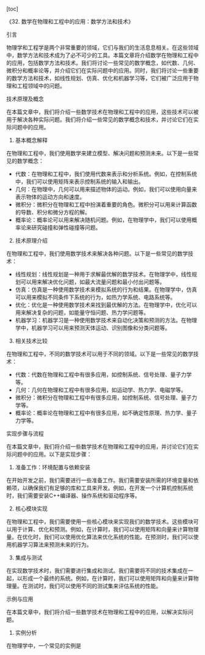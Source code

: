 
[toc]                    
                
                
《32. 数学在物理和工程中的应用：数学方法和技术》

引言

物理学和工程学是两个非常重要的领域，它们与我们的生活息息相关。在这些领域中，数学方法和技术成为了必不可少的工具。本篇文章将介绍数学在物理和工程中的应用，包括数学方法和技术。我们将讨论一些常见的数学概念，如代数、几何、微积分和概率论等，并介绍它们在实际问题中的应用。同时，我们将讨论一些重要的数学方法和技术，如线性规划、仿真、优化和机器学习等，它们被广泛应用于物理和工程领域中的问题。

技术原理及概念

在本篇文章中，我们将介绍一些数学技术在物理和工程中的应用，这些技术可以被用于解决各种实际问题。我们将介绍一些常见的数学概念和技术，并讨论它们在实际问题中的应用。

1. 基本概念解释

在物理和工程中，我们使用数学来建立模型、解决问题和预测未来。以下是一些常见的数学概念：

- 代数：在物理和工程中，我们使用代数来表示和分析系统。例如，在控制系统中，我们可以使用矩阵来表示控制系统的输入和输出。
- 几何：在物理中，几何可以用来描述物体的运动。例如，我们可以使用向量来表示物体的运动方向和速度。
- 微积分：微积分在物理和工程中扮演着重要的角色。微积分可以用来计算函数的导数、积分和微分方程的解。
- 概率论：概率论可以用来解决随机问题。例如，在物理学中，我们可以使用概率论来研究碰撞和弹性碰撞等问题。

2. 技术原理介绍

在物理和工程中，我们使用数学技术来解决各种问题。以下是一些常见的数学技术：

- 线性规划：线性规划是一种用于求解最优解的数学技术。在物理学中，线性规划可以用来解决优化问题，如最大流量问题和最小付出问题等。
- 仿真：仿真是一种使用数学技术来模拟系统的行为和结果。在物理学中，仿真可以用来模拟不同条件下系统的行为，如热力学系统、电路系统等。
- 优化：优化是一种使用数学技术来找到最优解的方法。在物理学中，优化可以用来解决复杂的问题，如能量守恒问题、热力学问题等。
- 机器学习：机器学习是一种使用数学技术来自动化决策和预测的方法。在物理学中，机器学习可以用来预测天体运动、识别图像和分类问题等。

3. 相关技术比较

在物理和工程中，不同的数学技术可以用于不同的领域。以下是一些常见的数学技术：

- 代数：代数在物理和工程中有很多应用，如控制系统、信号处理、量子力学等。
- 几何：几何在物理和工程中有很多应用，如运动学、热力学、电磁学等。
- 微积分：微积分在物理和工程中有很多应用，如控制系统、信号处理、量子力学等。
- 概率论：概率论在物理和工程中有很多应用，如不确定性原理、热力学、量子力学等。

实现步骤与流程

在本篇文章中，我们将介绍一些数学技术在物理和工程中的应用，并讨论它们在实际问题中的应用。以下是实现步骤：

1. 准备工作：环境配置与依赖安装

在开始开发之前，我们需要进行一些准备工作。我们需要安装所需的环境变量和依赖项，以确保我们有足够的库和工具来开发。例如，在开发一个计算机控制系统时，我们需要安装C++编译器、操作系统和驱动程序等。

2. 核心模块实现

在物理和工程中，我们需要使用一些核心模块来实现我们的数学技术。这些模块可以用于计算、优化和预测。例如，在计算时，我们可以使用矩阵和向量来计算物理量。在优化时，我们可以使用优化算法来优化系统的性能。在预测时，我们可以使用机器学习算法来预测未来的行为。

3. 集成与测试

在实现数学技术时，我们需要进行集成和测试。我们需要将不同的技术集成在一起，以形成一个最终的系统。例如，在计算时，我们可以使用矩阵和向量来计算物理量。在测试时，我们可以使用不同的测试集来评估系统的性能。

示例与应用

在本篇文章中，我们将介绍一些数学技术在物理和工程中的应用，以解决实际问题。

1. 实例分析

在物理学中，一个常见的实例是

